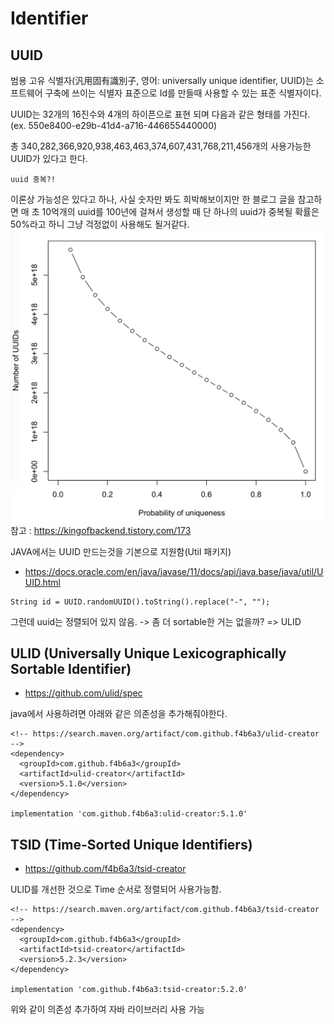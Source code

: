 # Identifier

## UUID 
범용 고유 식별자(汎用固有識別子, 영어: universally unique identifier, UUID)는 소프트웨어 구축에 쓰이는 식별자 표준으로 Id를 만들때 사용할 수 있는 표준 식별자이다.

UUID는 32개의 16진수와 4개의 하이픈으로 표현 되며 다음과 같은 형태를 가진다.
(ex. 550e8400-e29b-41d4-a716-446655440000)

총 340,282,366,920,938,463,463,374,607,431,768,211,456개의 사용가능한 UUID가 있다고 한다.

`uuid 중복?!`

이론상 가능성은 있다고 하나, 사실 숫자만 봐도 희박해보이지만 한 블로그 글을 참고하면 매 초 10억개의 uuid를 100년에 걸쳐서 생성할 때 단 하나의 uuid가 중복될 확률은 50%라고 하니 그냥 걱정없이 사용해도 될거같다.
![uuid.png](uuid.png)
참고 : https://kingofbackend.tistory.com/173

JAVA에서는 UUID 만드는것을 기본으로 지원함(Util 패키지) 
- https://docs.oracle.com/en/java/javase/11/docs/api/java.base/java/util/UUID.html

```
String id = UUID.randomUUID().toString().replace("-", "");
```

그런데 uuid는 정렬되어 있지 않음. -> 좀 더 sortable한 거는 없을까? => ULID

## ULID (Universally Unique Lexicographically Sortable Identifier)
- https://github.com/ulid/spec

java에서 사용하려면 아래와 같은 의존성을 추가해줘야한다.
```
<!-- https://search.maven.org/artifact/com.github.f4b6a3/ulid-creator -->
<dependency>
  <groupId>com.github.f4b6a3</groupId>
  <artifactId>ulid-creator</artifactId>
  <version>5.1.0</version>
</dependency>

implementation 'com.github.f4b6a3:ulid-creator:5.1.0'
```

## TSID (Time-Sorted Unique Identifiers)
- https://github.com/f4b6a3/tsid-creator

ULID를 개선한 것으로 Time 순서로 정렬되어 사용가능함.

```
<!-- https://search.maven.org/artifact/com.github.f4b6a3/tsid-creator -->
<dependency>
  <groupId>com.github.f4b6a3</groupId>
  <artifactId>tsid-creator</artifactId>
  <version>5.2.3</version>
</dependency>

implementation 'com.github.f4b6a3:tsid-creator:5.2.0'
```
위와 같이 의존성 추가하여 자바 라이브러리 사용 가능
